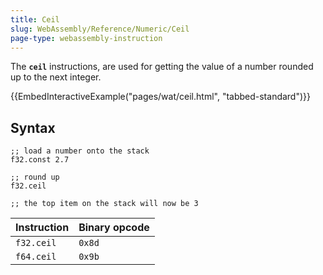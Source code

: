 ```yaml
---
title: Ceil
slug: WebAssembly/Reference/Numeric/Ceil
page-type: webassembly-instruction
---
```




The **`ceil`** instructions, are used for getting the value of a number rounded up to the next integer.

{{EmbedInteractiveExample("pages/wat/ceil.html", "tabbed-standard")}}

## Syntax

```wasm
;; load a number onto the stack
f32.const 2.7

;; round up
f32.ceil

;; the top item on the stack will now be 3
```

| Instruction | Binary opcode |
| ----------- | ------------- |
| `f32.ceil`  | `0x8d`        |
| `f64.ceil`  | `0x9b`        |
